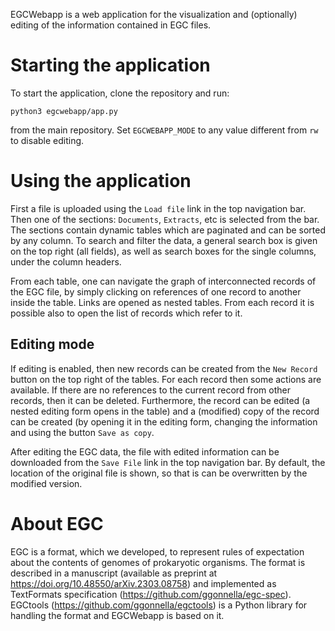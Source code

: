 EGCWebapp is a web application for the visualization and (optionally) editing of
the information contained in EGC files.

# Starting the application

To start the application, clone the repository and run:
```
python3 egcwebapp/app.py
```

from the main repository.
Set ``EGCWEBAPP_MODE`` to any value different from ``rw`` to disable editing.

# Using the application

First a file is uploaded using the ``Load file`` link in the top navigation bar.
Then one of the sections: ``Documents``, ``Extracts``, etc is selected from the bar.
The sections contain dynamic tables which are paginated and can be sorted by any
column. To search and filter the data, a general search box
is given on the top right (all fields), as well as search boxes for the
single columns, under the column headers.

From each table, one can navigate the graph of interconnected records of the EGC file,
by simply clicking on references of one record to another inside the table.
Links are opened as nested tables. From each record it is possible also to
open the list of records which refer to it.

## Editing mode

If editing is enabled, then new records can be created from the ``New Record``
button on the top right of the tables. For each record then some actions are available.
If there are no
references to the current record from other records, then it can be deleted.
Furthermore, the record can be edited (a nested editing form opens in the table)
and a (modified) copy of the record can be created (by opening it in the editing form,
changing the information and using the button ``Save as copy``.

After editing the EGC data,
the file with edited information can be downloaded from the ``Save File``
link in the top navigation bar. By default, the location of the original
file is shown, so that is can be overwritten by the modified version.

# About EGC

EGC is a format, which we developed, to represent rules of expectation
about the contents of genomes of prokaryotic organisms.
The format is described in a manuscript (available as preprint
at https://doi.org/10.48550/arXiv.2303.08758) and implemented as
TextFormats specification
(https://github.com/ggonnella/egc-spec). EGCtools
(https://github.com/ggonnella/egctools) is a Python library for
handling the format and EGCWebapp is based on it.

